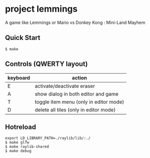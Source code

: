 # project lemmings

A game like Lemmings or Mario vs Donkey Kong : Mini-Land Mayhem

## Quick Start

```console
$ make
```

## Controls (QWERTY layout)

| keyboard | action                                 |
|----------|----------------------------------------|
| E        | activate/deactivate eraser             |
| A        | show dialog in both editor and game    |
| T        | toggle item menu (only in editor mode) |
| D        | delete all tiles (only in editor mode) |

## Hotreload

```console
export LD_LIBRARY_PATH=./raylib/lib/:./
$ make glfw
$ make raylib-shared
$ make debug
```
